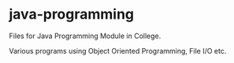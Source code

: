 # java-programming
Files for Java Programming Module in College.

Various programs using Object Oriented Programming, File I/O etc.
